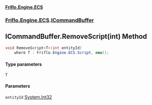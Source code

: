 #### [Friflo.Engine.ECS](index.md 'index')
### [Friflo.Engine.ECS](Friflo.Engine.ECS.md 'Friflo.Engine.ECS').[ICommandBuffer](ICommandBuffer.md 'Friflo.Engine.ECS.ICommandBuffer')

## ICommandBuffer.RemoveScript<T>(int) Method

```csharp
void RemoveScript<T>(int entityId)
    where T : Friflo.Engine.ECS.Script, new();
```
#### Type parameters

<a name='Friflo.Engine.ECS.ICommandBuffer.RemoveScript_T_(int).T'></a>

`T`
#### Parameters

<a name='Friflo.Engine.ECS.ICommandBuffer.RemoveScript_T_(int).entityId'></a>

`entityId` [System.Int32](https://docs.microsoft.com/en-us/dotnet/api/System.Int32 'System.Int32')